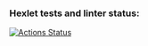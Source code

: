 ### Hexlet tests and linter status:
[![Actions Status](https://github.com/Atmos-Fear47/layout-designer-project-58/workflows/hexlet-check/badge.svg)](https://github.com/Atmos-Fear47/layout-designer-project-58/actions)